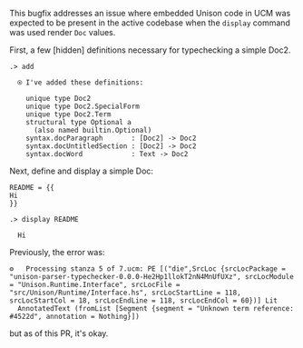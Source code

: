This bugfix addresses an issue where embedded Unison code in UCM was expected to be present in the active codebase when the `display` command was used render `Doc` values.

First, a few \[hidden] definitions necessary for typechecking a simple Doc2.

```ucm
.> add

  ⍟ I've added these definitions:
  
    unique type Doc2
    unique type Doc2.SpecialForm
    unique type Doc2.Term
    structural type Optional a
      (also named builtin.Optional)
    syntax.docParagraph       : [Doc2] -> Doc2
    syntax.docUntitledSection : [Doc2] -> Doc2
    syntax.docWord            : Text -> Doc2

```
Next, define and display a simple Doc:
```unison
README = {{
Hi
}}
```

```ucm
.> display README

  Hi

```
Previously, the error was:

```
⚙️   Processing stanza 5 of 7.ucm: PE [("die",SrcLoc {srcLocPackage = "unison-parser-typechecker-0.0.0-He2Hp1llokT2nN4MnUfUXz", srcLocModule = "Unison.Runtime.Interface", srcLocFile = "src/Unison/Runtime/Interface.hs", srcLocStartLine = 118, srcLocStartCol = 18, srcLocEndLine = 118, srcLocEndCol = 60})] Lit
  AnnotatedText (fromList [Segment {segment = "Unknown term reference: #4522d", annotation = Nothing}])

```

but as of this PR, it's okay.
